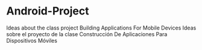 # Android-Project

Ideas about the class project Building Applications For Mobile Devices
Ideas sobre el proyecto de la clase Construcción De Aplicaciones Para Dispositivos Móviles
